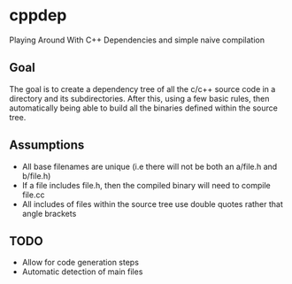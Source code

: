 # cppdep
Playing Around With C++ Dependencies and simple naive compilation

## Goal
The goal is to create a dependency tree of all the c/c++ source code
in a directory and its subdirectories. After this, using a few basic
rules, then automatically being able to build all the binaries defined
within the source tree.

## Assumptions
* All base filenames are unique (i.e there will not be both an a/file.h and b/file.h)
* If a file includes file.h, then the compiled binary will need to compile file.cc
* All includes of files within the source tree use double quotes rather that angle brackets

## TODO
* Allow for code generation steps
* Automatic detection of main files

